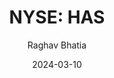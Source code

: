 ---
type: "report"
paper: "HAS_Raghav_Bhatia.pdf"
author: "Raghav Bhatia"
company: "Hasbro, Inc."
date: "2024-03-10"
summary: "Hasbro, Inc. (NASDAQ: HAS) is an American multinational conglomerate holding company headquartered in Pawtucket, Rhode Island. Hasbro, Inc. is one of the largest toy makers in the world. They also operate in digital gaming and entertainment. "
title: "NYSE: HAS"
---